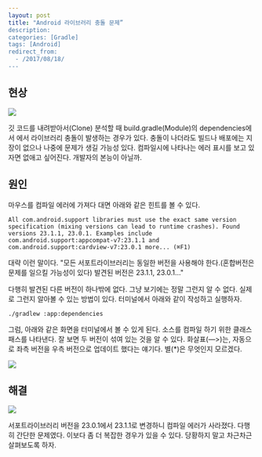 ```yaml
---
layout: post
title: "Android 라이브러리 충돌 문제”
description: 
categories: [Gradle]
tags: [Android]
redirect_from:
  - /2017/08/18/
---
```


## 현상

![](https://ovso.github.io/images/2017-05-24-library-conflict-01.png)

깃 코드를 내려받아서(Clone) 분석할 때 build.gradle(Module)의 dependencies에서 에서 라이브러리 충돌이 발생하는 경우가 있다. 충돌이 나더라도 빌드나 배포에는 지장이 없으나 나중에 문제가 생길 가능성 있다. 컴파일시에 나타나는 에러 표시를 보고 있자면 없애고 싶어진다. 개발자의 본능이 아닐까.

## 원인

마우스를 컴파일 에러에 가져다 대면 아래와 같은 힌트를 볼 수 있다.

```
All com.android.support libraries must use the exact same version specification (mixing versions can lead to runtime crashes). Found versions 23.1.1, 23.0.1. Examples include com.android.support:appcompat-v7:23.1.1 and com.android.support:cardview-v7:23.0.1 more... (⌘F1)
```

대략 이런 말이다. "모든 서포트라이브러리는 동일한 버전을 사용해야 한다.(혼합버전은 문제를 일으킬 가능성이 있다) 발견된 버전은 23.1.1, 23.0.1…" 

다행히 발견된 다른 버전이 하나밖에 없다. 그냥 보기에는 정말 그런지 알 수 없다. 실제로 그런지 알아볼 수 있는 방법이 있다. 터미널에서 아래와 같이 작성하고 실행하자.

```
./gradlew :app:dependencies
```

그럼, 아래와 같은 화면을 터미널에서 볼 수 있게 된다. 소스를 컴파일 하기 위한 클래스패스를 나타낸다. 잘 보면 두 버전이 섞여 있는 것을 알 수 있다. 화살표(—>)는, 자동으로 좌측 버전을 우측 버전으로 업데이트 했다는 얘기다. 별(*)은 무엇인지 모르겠다.

![](https://ovso.github.io/images/2017-05-24-library-conflict-02.png)

## 해결

![](https://ovso.github.io/images/2017-05-24-library-conflict-03.png)

서포트라이브러리 버전을 23.0.1에서 23.1.1로 변경하니 컴파일 에러가 사라졌다. 다행히 간단한 문제였다. 이보다 좀 더 복잡한 경우가 있을 수 있다. 당황하지 말고 차근차근 살펴보도록 하자.
